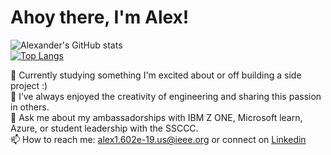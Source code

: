 # Ahoy there, I'm Alex!

![Alexander's GitHub stats](https://github-readme-stats.vercel.app/api?username=alex1602e19&show_icons=true&theme=outrun)\
[![Top Langs](https://github-readme-stats.vercel.app/api/top-langs/?username=alex1602e19&hide=javascript,html)](https://github.com/anuraghazra/github-readme-stats&theme=outrun)
<!-- [![Alexander's wakatime stats](https://github-readme-stats.vercel.app/api/wakatime?username=alex1602e19)](https://github.com/anuraghazra/github-readme-stats)-->
<!-- **Alex1602e19/Alex1602e19** is a ✨ _special_ ✨ repository because its `README.md` (this file) appears on your GitHub profile. -->

💫  Currently studying something I'm excited about or off building a side project :)\
🧱  I’ve always enjoyed the creativity of engineering and sharing this passion in others.\
💬  Ask me about my ambassadorships with IBM Z ONE, Microsoft learn, Azure, or student leadership with the SSCCC. \
📫  How to reach me: alex1.602e-19.us@ieee.org or connect on [Linkedin](https://linkedin.com/in/math-boy-does-math)


<!-- **Alex1602e19/Alex1602e19** is a ✨ _special_ ✨ repository because its `README.md` (this file) appears on your GitHub profile. -->
